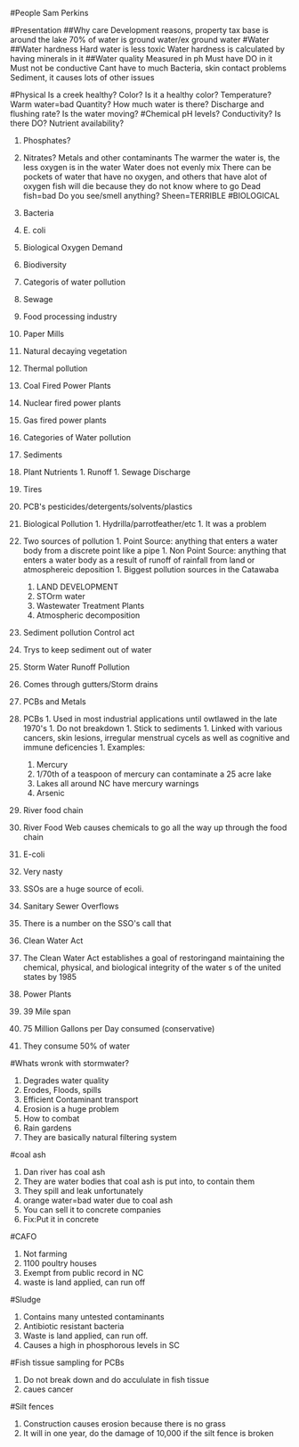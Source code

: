 #People
Sam Perkins


#Presentation 
##Why care
Development reasons, property tax base is around the lake
70% of water is ground water/ex ground water
#Water
##Water hardness
Hard water is less toxic
Water hardness is calculated by having minerals in it
##Water quality
Measured in ph
Must have DO in it
Must not be conductive
Cant have to much Bacteria, skin contact problems
Sediment, it causes lots of other issues

#Physical
Is a creek healthy?
Color? Is it a healthy color?
Temperature?
Warm water=bad
Quantity? How much water is there?
Discharge and flushing rate?
Is the water moving?
#Chemical
pH levels?
Conductivity?
Is there DO?
Nutrient availability?
  1. Phosphates?
  1. Nitrates?
Metals and other contaminants
The warmer the water is, the less oxygen is in the water
Water does not evenly mix
There can be pockets of water that have no oxygen, and others that have alot of oxygen
fish will die because they do not know where to go
Dead fish=bad
Do you see/smell anything?
Sheen=TERRIBLE
#BIOLOGICAL
1. Bacteria
  1. E. coli
1. Biological Oxygen Demand
1. Biodiversity
1. Categoris of water pollution
  1. Sewage
  1. Food processing industry
  1. Paper Mills
  1. Natural decaying vegetation
1. Thermal pollution
  1. Coal Fired Power Plants
  1. Nuclear fired power plants
  1. Gas fired power plants
1. Categories of Water pollution
  1. Sediments
  1. Plant Nutrients
    1. Runoff
    1. Sewage Discharge
  1. Tires
  1. PCB's pesticides/detergents/solvents/plastics
  1. Biological Pollution
    1. Hydrilla/parrotfeather/etc
    1. It was a problem
  1. Two sources of pollution
    1. Point Source: anything that enters a water body from a discrete point like a pipe
    1. Non Point Source: anything that enters a water body as a result of runoff of rainfall from land or atmosphereic deposition
    1. Biggest pollution sources in the Catawaba
      1. LAND DEVELOPMENT
      1. STOrm water
      1. Wastewater Treatment Plants
      1. Atmospheric decomposition

1. Sediment pollution Control act
1. Trys to keep sediment out of water
1. Storm Water Runoff Pollution
1. Comes through gutters/Storm drains

1. PCBs and Metals
  1. PCBs
    1. Used in most industrial applications until owtlawed in the late 1970's
    1. Do not breakdown
    1. Stick to sediments
    1. Linked with various cancers, skin lesions, irregular menstrual cycels as well as cognitive and immune deficencies
    1. Examples:
      1. Mercury
        1. 1/70th of a teaspoon of mercury can contaminate a 25 acre lake
        1. Lakes all around NC have mercury warnings
      1. Arsenic
1. River food chain
  1. River Food Web causes chemicals to go all the way up through the food chain

1. E-coli
  1. Very nasty
  1. SSOs are a huge source of ecoli.
  1. Sanitary Sewer Overflows
  1. There is a number on the SSO's call that

1. Clean Water Act
  1. The Clean Water Act establishes a goal of restoringand maintaining the chemical, physical, and biological integrity of the water s of the united states by 1985


1. Power Plants
  1. 39 Mile span
  1. 75 Million Gallons per Day consumed (conservative)
  1. They consume 50% of water

#Whats wronk with stormwater?

1. Degrades water quality
1. Erodes, Floods, spills
1. Efficient Contaminant transport
1. Erosion is a huge problem
1. How to combat
  1. Rain gardens
  1. They are basically natural filtering system

#coal ash

1. Dan river has coal ash
1. They are water bodies that coal ash is put into, to contain them
1. They spill and leak unfortunately
1. orange water=bad water due to coal ash
1. You can sell it to concrete companies
1. Fix:Put it in concrete 

#CAFO
1. Not farming
1. 1100 poultry houses
1. Exempt from public record in NC
1. waste is land applied, can run off

#Sludge

1. Contains many untested contaminants
1. Antibiotic resistant bacteria
1. Waste is land applied, can run off.
1. Causes a high in phosphorous levels in SC

#Fish tissue sampling for PCBs

1. Do not break down and do accululate in fish tissue
1. caues cancer

#Silt fences

1. Construction causes erosion because there is no grass
1. It will in one year, do the damage of 10,000 if the silt fence is broken

